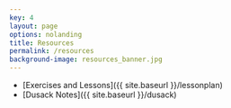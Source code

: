```yaml
---
key: 4
layout: page
options: nolanding
title: Resources
permalink: /resources
background-image: resources_banner.jpg
---
```


* [Exercises and Lessons]({{ site.baseurl }}/lessonplan)
* [Dusack Notes]({{ site.baseurl }}/dusack)